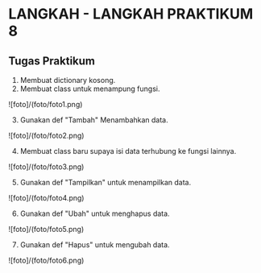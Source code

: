 # LANGKAH - LANGKAH PRAKTIKUM 8

## Tugas Praktikum 

1. Membuat dictionary kosong.
2. Membuat class untuk menampung fungsi.

![foto]/(foto/foto1.png)

3. Gunakan def "Tambah" Menambahkan data.

![foto]/(foto/foto2.png)

4. Membuat class baru supaya isi data terhubung ke fungsi lainnya.

![foto]/(foto/foto3.png)

5. Gunakan def "Tampilkan" untuk menampilkan data.

![foto]/(foto/foto4.png)

6. Gunakan def "Ubah" untuk menghapus data.

![foto]/(foto/foto5.png)

7. Gunakan def "Hapus" untuk mengubah data.

![foto]/(foto/foto6.png)
